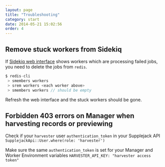 ```yaml
---
layout: page
title: "Troubleshooting"
category: start
date: 2014-05-21 15:02:56
order: 4
---
```


## Remove stuck workers from Sidekiq

If [Sidekiq web interface](http://localhost:3002/sidekiq) shows workers which are processing failed jobs, you need to delete the jobs from `redis`.

```js
$ redis-cli
 > smembers workers
 > srem workers <each worker above>
 > smembers workers // should be empty
```

Refresh the web interface and the stuck workers should be gone.

## Forbidden 403 errors on Manager when harvesting records or previewing

Check if your `harvester` user `authentication_token` in your Supplejack API
`SupplejackApi::User.where(role: 'harvester')`

Make sure the same `authentication_token` is set for your Manager and Worker Environment variables
`HARVESTER_API_KEY: "harvester access token"`
